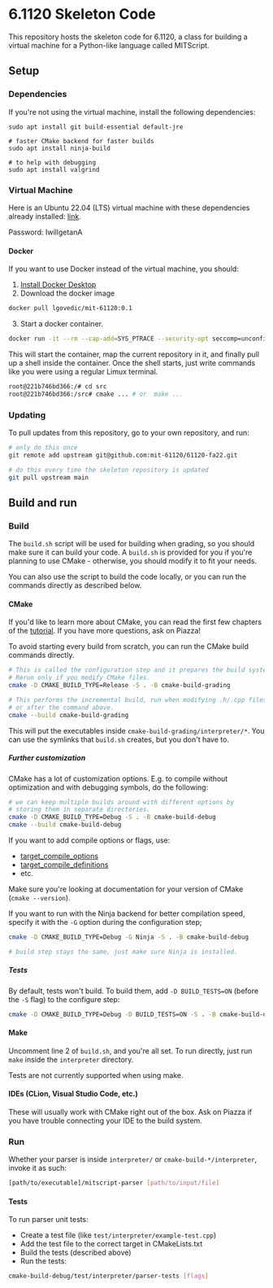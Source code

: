 # 6.1120 Skeleton Code

This repository hosts the skeleton code for 6.1120, a class for building a virtual machine for a Python-like language called MITScript.

## Setup

### Dependencies

If you're not using the virtual machine, install the following dependencies:

```
sudo apt install git build-essential default-jre 

# faster CMake backend for faster builds
sudo apt install ninja-build

# to help with debugging
sudo apt install valgrind
```


### Virtual Machine

Here is an Ubuntu 22.04 (LTS) virtual machine with these dependencies already installed:
[link](https://drive.google.com/file/d/1kr1b8pTCcWag4sDHVnenqPYmEgCJgLYU/view?usp=sharing).

Password: IwillgetanA
#### Docker

If you want to use Docker instead of the virtual machine, you should:
1. [Install Docker Desktop](https://docs.docker.com/get-docker/)
2. Download the docker image
```sh
docker pull lgovedic/mit-61120:0.1
```
3. Start a docker container.
```sh
docker run -it --rm --cap-add=SYS_PTRACE --security-opt seccomp=unconfined --name=61120 --mount type=bind,source=${PWD},target=/src lgovedic/mit-61120:0.1 bash
```
This will start the container, map the current repository in it, and
finally pull up a shell inside the container.
Once the shell starts, just write commands like you were using a regular
Limux terminal.

```sh
root@221b746bd366:/# cd src
root@221b746bd366:/src# cmake ... # or  make ...
```

### Updating

To pull updates from this repository, go to your own repository, and run:

```sh
# only do this once
git remote add upstream git@github.com:mit-61120/61120-fa22.git

# do this every time the skeleton repository is updated
git pull upstream main
```

## Build and run
### Build
The `build.sh` script will be used for building when grading,
so you should make sure it can build your code.
A `build.sh` is provided for you if you're planning to use CMake -
otherwise, you should modify it to fit your needs. 

You can also use the script to build the code locally, or you can
run the commands directly as described below.
#### CMake
If you'd like to learn more about CMake, you can read the first
few chapters of the [tutorial](https://cmake.org/cmake/help/latest/guide/tutorial/index.html).
If you have more questions, ask on Piazza!

To avoid starting every build from scratch, you can run the CMake build commands directly.

```sh
# This is called the configuration step and it prepares the build system inside cmake-build-grading.
# Rerun only if you modify CMake files.
cmake -D CMAKE_BUILD_TYPE=Release -S . -B cmake-build-grading

# This performs the incremental build, run when modifying .h/.cpp files,
# or after the command above.
cmake --build cmake-build-grading

```

This will put the executables inside `cmake-build-grading/interpreter/*`.
You can use the symlinks that `build.sh` creates, but you don't have to.

##### Further customization
CMake has a lot of customization options. E.g. to compile without optimization
and with debugging symbols, do the following:
```sh
# we can keep multiple builds around with different options by 
# storing them in separate directories. 
cmake -D CMAKE_BUILD_TYPE=Debug -S . -B cmake-build-debug
cmake --build cmake-build-debug
```

If you want to add compile options or flags, use:
- [target_compile_options](https://cmake.org/cmake/help/latest/command/target_compile_options.html) 
- [target_compile_definitions](https://cmake.org/cmake/help/latest/command/target_compile_definitions.html)
- etc.

Make sure you're looking at documentation for your version of CMake (`cmake --version`).

If you want to run with the Ninja backend for better compilation speed,
specify it with the `-G` option during the configuration step;
```sh
cmake -D CMAKE_BUILD_TYPE=Debug -G Ninja -S . -B cmake-build-debug

# build step stays the same, just make sure Ninja is installed.
```
##### Tests
By default, tests won't build.
To build them, add `-D BUILD_TESTS=ON` (before the `-S` flag) to the configure step:
```sh
cmake -D CMAKE_BUILD_TYPE=Debug -D BUILD_TESTS=ON -S . -B cmake-build-debug
```

#### Make
Uncomment line 2 of `build.sh`, and you're all set. To run directly,
just run `make` inside the `interpreter` directory. 

Tests are not currently supported when using make.

#### IDEs (CLion, Visual Studio Code, etc.)

These will usually work with CMake right out of the box.
Ask on Piazza if you have trouble connecting your IDE to the build system.
### Run

Whether your parser is inside `interpreter/` or `cmake-build-*/interpreter`, invoke it as such:

```sh
[path/to/executable]/mitscript-parser [path/to/input/file]
```

#### Tests

To run parser unit tests:

- Create a test file (like `test/interpreter/example-test.cpp`)
- Add the test file to the correct target in CMakeLists.txt
- Build the tests (described above)
- Run the tests:
```sh
cmake-build-debug/test/interpreter/parser-tests [flags]
```
